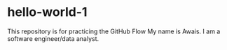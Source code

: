 # hello-world-1
This repository is for practicing the GitHub Flow
My name is Awais. I am a software engineer/data analyst.
